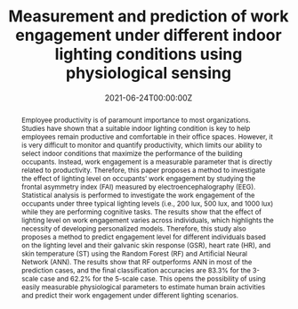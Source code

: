 ---
title: "Measurement and prediction of work engagement under different indoor lighting conditions using physiological sensing"

# Authors
# If you created a profile for a user (e.g. the default `admin` user), write the username (folder name) here 
# and it will be replaced with their full name and linked to their profile.
authors:
- Min Deng 
- Xi Wang
- Carol C. Menassa

# Author notes (optional)
# author_notes:
# - "Equal contribution"
# - "Equal contribution"

date: "2021-06-24T00:00:00Z"
doi: "https://doi.org/10.1016/j.buildenv.2021.108098"

# Schedule page publish date (NOT publication's date).
publishDate: "2021-06-24T00:00:00Z"

# Publication type.
# Legend: 0 = Uncategorized; 1 = Conference paper; 2 = Journal article;
# 3 = Preprint / Working Paper; 4 = Report; 5 = Book; 6 = Book section;
# 7 = Thesis; 8 = Patent
publication_types: ["2"]

# Publication name and optional abbreviated publication name.
publication: In *Building and Environment*
# publication_short: In *ICW*

abstract: Employee productivity is of paramount importance to most organizations. Studies have shown that a suitable indoor lighting condition is key to help employees remain productive and comfortable in their office spaces. However, it is very difficult to monitor and quantify productivity, which limits our ability to select indoor conditions that maximize the performance of the building occupants. Instead, work engagement is a measurable parameter that is directly related to productivity. Therefore, this paper proposes a method to investigate the effect of lighting level on occupants’ work engagement by studying the frontal asymmetry index (FAI) measured by electroencephalography (EEG). Statistical analysis is performed to investigate the work engagement of the occupants under three typical lighting levels (i.e., 200 lux, 500 lux, and 1000 lux) while they are performing cognitive tasks. The results show that the effect of lighting level on work engagement varies across individuals, which highlights the necessity of developing personalized models. Therefore, this study also proposes a method to predict engagement level for different individuals based on the lighting level and their galvanic skin response (GSR), heart rate (HR), and skin temperature (ST) using the Random Forest (RF) and Artificial Neural Network (ANN). The results show that RF outperforms ANN in most of the prediction cases, and the final classification accuracies are 83.3% for the 3-scale case and 62.2% for the 5-scale case. This opens the possibility of using easily measurable physiological parameters to estimate human brain activities and predict their work engagement under different lighting scenarios.


# Summary. An optional shortened abstract.
# summary: Lorem ipsum dolor sit amet, consectetur adipiscing elit. Duis posuere tellus ac convallis placerat. Proin tincidunt magna sed ex sollicitudin condimentum.

tags: []

# Display this page in the Featured widget?
featured: false

# Custom links (uncomment lines below)
# links:
# - name: Custom Link
#   url: http://example.org

url_pdf: ''
url_code: ''
url_dataset: ''
url_poster: ''
url_project: ''
url_slides: ''
url_source: ''
url_video: ''

# Featured image
# To use, add an image named `featured.jpg/png` to your page's folder. 
# image:
#   caption: 'Image credit: [**Unsplash**](https://unsplash.com/photos/pLCdAaMFLTE)'
#   focal_point: ""
#   preview_only: false

# Associated Projects (optional).
#   Associate this publication with one or more of your projects.
#   Simply enter your project's folder or file name without extension.
#   E.g. `internal-project` references `content/project/internal-project/index.md`.
#   Otherwise, set `projects: []`.
projects: []
# Slides (optional).
#   Associate this publication with Markdown slides.
#   Simply enter your slide deck's filename without extension.
#   E.g. `slides: "example"` references `content/slides/example/index.md`.
#   Otherwise, set `slides: ""`.
slides: ""
---